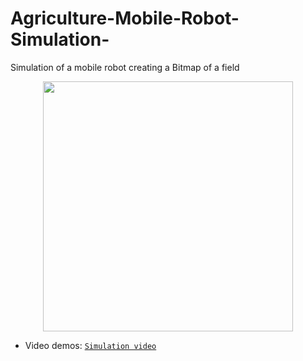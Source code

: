 # Agriculture-Mobile-Robot-Simulation-
Simulation of a mobile robot creating a Bitmap of a field

<p align="center">
<img src="https://github.com/Drojas251/Agriculture-Mobile-Robot-Simulation-/blob/master/media/ag_robot.mp4" width="400">

- Video demos:
  [`Simulation video`](https://youtu.be/Uv0dmANF4rU)
